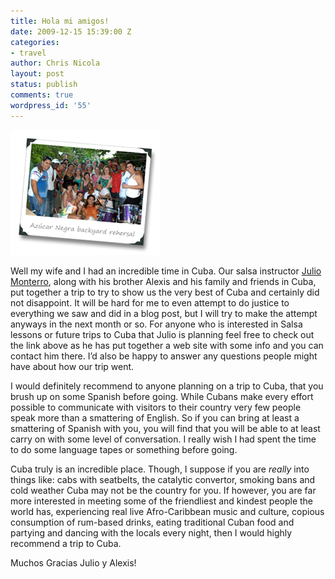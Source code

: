 ```yaml
---
title: Hola mi amigos!
date: 2009-12-15 15:39:00 Z
categories:
- travel
author: Chris Nicola
layout: post
status: publish
comments: true
wordpress_id: '55'
---
```


![AzucarNegra2][1]

Well  my wife and I had an incredible time in Cuba.  Our salsa instructor [Julio Monterro][3], along with his brother Alexis and his family and friends in Cuba, put together a trip to try to show us the very best of Cuba and certainly did not disappoint.  It will be hard for me to even attempt to do justice to everything we saw and did in a blog post, but I will try to make the attempt anyways in the next month or so.  For anyone who is interested in Salsa lessons or future trips to Cuba that Julio is planning feel free to check out the link above as he has put together a web site with some info and you can contact him there.  I’d also be happy to answer any questions people might have about how our trip went.

<!--more-->

I would definitely recommend to anyone planning on a trip to Cuba, that you brush up on some Spanish before going.  While Cubans make every effort possible to communicate with visitors to their country very few people speak more than a smattering of English.  So if you can bring at least a smattering of Spanish with you, you will find that you will be able to at least carry on with some level of conversation.  I really wish I had spent the time to do some language tapes or something before going.

Cuba truly is an incredible place.  Though, I suppose if you are _really_ into things like: cabs with seatbelts, the catalytic convertor, smoking bans and cold weather Cuba may not be the country for you.  If however, you are far more interested in meeting some of the friendliest and kindest people the world has, experiencing real live Afro-Caribbean music and culture, copious consumption of rum-based drinks, eating traditional Cuban food and partying and dancing with the locals every night, then I would highly recommend a trip to Cuba.

Muchos Gracias Julio y Alexis!

   [1]: /images/AzucarNegra2_thumb.png (AzucarNegra2)
   [2]: /images/AzucarNegra2.png
   [3]: http://www.vancubansalsa.com/

